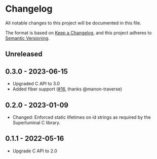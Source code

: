 # Changelog

<!-- markdownlint-disable MD024 -->

All notable changes to this project will be documented in this file.

The format is based on [Keep a Changelog](https://keepachangelog.com/en/1.0.0/),
and this project adheres to [Semantic Versioning](https://semver.org/spec/v2.0.0.html).

## Unreleased

## 0.3.0 - 2023-06-15

- Upgraded C API to 3.0
- Added fiber support ([#16](https://github.com/EmbarkStudios/superluminal-perf-rs/pull/16), thanks @manon-traverse)

## 0.2.0 - 2023-01-09

- Changed: Enforced static lifetimes on id strings as required by the Superluminal C library.

## 0.1.1 - 2022-05-16

- Upgrade C API to 2.0
